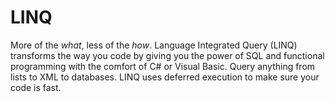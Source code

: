 # LINQ

More of the *what*, less of the *how*. Language Integrated Query (LINQ) transforms the way you code by giving you the power of SQL and functional programming with the comfort of C# or Visual Basic. Query anything from lists to XML to databases. LINQ uses deferred execution to make sure your code is fast.